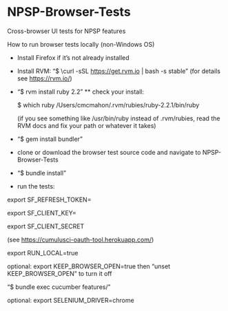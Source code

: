 # NPSP-Browser-Tests
Cross-browser UI tests for NPSP features

How to run browser tests locally (non-Windows OS)

* Install Firefox if it’s not already installed
* Install RVM: “$ \curl -sSL https://get.rvm.io | bash -s stable” (for details see https://rvm.io/)
* “$ rvm install ruby 2.2”
** check your install:
	
	$ which ruby
	/Users/cmcmahon/.rvm/rubies/ruby-2.2.1/bin/ruby

	(if you see something like /usr/bin/ruby instead of .rvm/rubies, read the RVM docs and fix your path or whatever it takes)
* “$ gem install bundler”
* clone or download the browser test source code and navigate to 
NPSP-Browser-Tests
* “$ bundle install” 
* run the tests: 

export SF_REFRESH_TOKEN=

export SF_CLIENT_KEY=

export SF_CLIENT_SECRET

(see https://cumulusci-oauth-tool.herokuapp.com/)

export RUN_LOCAL=true

optional: export KEEP_BROWSER_OPEN=true then “unset KEEP_BROWSER_OPEN” to turn it off

“$ bundle exec cucumber features/”

optional: export SELENIUM_DRIVER=chrome
